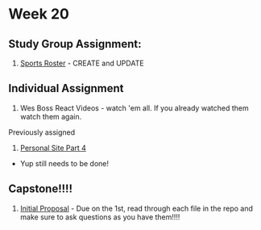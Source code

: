 # Week 20

## Study Group Assignment:
1. [Sports Roster](https://github.com/nss-nightclass-projects/exercise-vault/blob/master/REACT_sports_roster.md) - CREATE and UPDATE


## Individual Assignment
1. Wes Boss React Videos - watch 'em all.  If you already watched them watch them again.

Previously assigned
1. [Personal Site Part 4](https://github.com/nss-nightclass-projects/personal-bio-site-instructions/blob/master/personal-bio-site-04.md)
  * Yup still needs to be done!
  
## Capstone!!!!
1. [Initial Proposal](https://github.com/nss-evening-cohort-12/capstone-central/blob/main/02_initial-proposal.md) - Due on the 1st, read through each file in the repo and make sure to ask questions as you have them!!!!
